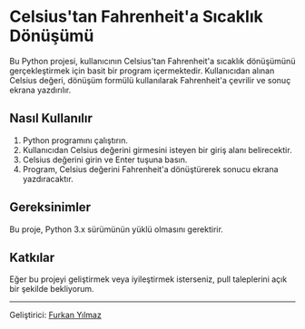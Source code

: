 # Celsius'tan Fahrenheit'a Sıcaklık Dönüşümü

Bu Python projesi, kullanıcının Celsius'tan Fahrenheit'a sıcaklık dönüşümünü gerçekleştirmek için basit bir program içermektedir. Kullanıcıdan alınan Celsius değeri, dönüşüm formülü kullanılarak Fahrenheit'a çevrilir ve sonuç ekrana yazdırılır.

## Nasıl Kullanılır

1. Python programını çalıştırın.
2. Kullanıcıdan Celsius değerini girmesini isteyen bir giriş alanı belirecektir.
3. Celsius değerini girin ve Enter tuşuna basın.
4. Program, Celsius değerini Fahrenheit'a dönüştürerek sonucu ekrana yazdıracaktır.


## Gereksinimler

Bu proje, Python 3.x sürümünün yüklü olmasını gerektirir.

## Katkılar

Eğer bu projeyi geliştirmek veya iyileştirmek isterseniz, pull taleplerini açık bir şekilde bekliyorum.

---

Geliştirici: [Furkan Yılmaz](https://github.com/ylmzfurkan)
